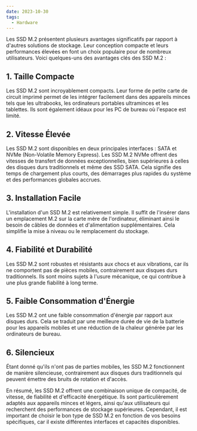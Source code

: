 ```yaml
---
date: 2023-10-30
tags:
  - Hardware
---
```


Les SSD M.2 présentent plusieurs avantages significatifs par rapport à d'autres solutions de stockage. Leur conception compacte et leurs performances élevées en font un choix populaire pour de nombreux utilisateurs. Voici quelques-uns des avantages clés des SSD M.2 :

## 1. Taille Compacte

Les SSD M.2 sont incroyablement compacts. Leur forme de petite carte de circuit imprimé permet de les intégrer facilement dans des appareils minces tels que les ultrabooks, les ordinateurs portables ultraminces et les tablettes. Ils sont également idéaux pour les PC de bureau où l'espace est limité.

## 2. Vitesse Élevée

Les SSD M.2 sont disponibles en deux principales interfaces : SATA et NVMe (Non-Volatile Memory Express). Les SSD M.2 NVMe offrent des vitesses de transfert de données exceptionnelles, bien supérieures à celles des disques durs traditionnels et même des SSD SATA. Cela signifie des temps de chargement plus courts, des démarrages plus rapides du système et des performances globales accrues.

## 3. Installation Facile

L'installation d'un SSD M.2 est relativement simple. Il suffit de l'insérer dans un emplacement M.2 sur la carte mère de l'ordinateur, éliminant ainsi le besoin de câbles de données et d'alimentation supplémentaires. Cela simplifie la mise à niveau ou le remplacement du stockage.

## 4. Fiabilité et Durabilité

Les SSD M.2 sont robustes et résistants aux chocs et aux vibrations, car ils ne comportent pas de pièces mobiles, contrairement aux disques durs traditionnels. Ils sont moins sujets à l'usure mécanique, ce qui contribue à une plus grande fiabilité à long terme.

## 5. Faible Consommation d'Énergie

Les SSD M.2 ont une faible consommation d'énergie par rapport aux disques durs. Cela se traduit par une meilleure durée de vie de la batterie pour les appareils mobiles et une réduction de la chaleur générée par les ordinateurs de bureau.

## 6. Silencieux

Étant donné qu'ils n'ont pas de parties mobiles, les SSD M.2 fonctionnent de manière silencieuse, contrairement aux disques durs traditionnels qui peuvent émettre des bruits de rotation et d'accès.

En résumé, les SSD M.2 offrent une combinaison unique de compacité, de vitesse, de fiabilité et d'efficacité énergétique. Ils sont particulièrement adaptés aux appareils minces et légers, ainsi qu'aux utilisateurs qui recherchent des performances de stockage supérieures. Cependant, il est important de choisir le bon type de SSD M.2 en fonction de vos besoins spécifiques, car il existe différentes interfaces et capacités disponibles.
